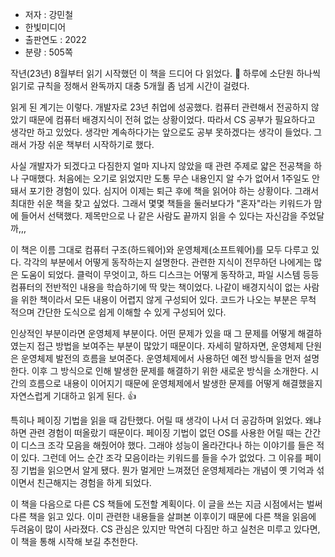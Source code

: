 
- 저자 : 강민철
- 한빛미디어
- 출판연도 : 2022
- 분량 : 505쪽

작년(23년) 8월부터 읽기 시작했던 이 책을 드디어 다 읽었다. 🎉 하루에 소단원 하나씩 읽기로 규칙을 정해서 완독까지 대충 5개월 좀 넘게 시간이 걸렸다. 

읽게 된 계기는 이렇다. 개발자로 23년 취업에 성공했다. 컴퓨터 관련해서 전공하지 않았기 때문에 컴퓨터 배경지식이 전혀 없는 상황이었다. 따라서 CS 공부가 필요하다고 생각만 하고 있었다. 생각만 계속하다가는 앞으로도 공부 못하겠다는 생각이 들었다. 그래서 가장 쉬운 책부터 시작하기로 했다. 

사실 개발자가 되겠다고 다짐한지 얼마 지나지 않았을 때 관련 주제로 얇은 전공책을 하나 구매했다. 처음에는 오기로 읽었지만 도통 무슨 내용인지 알 수가 없어서 1주일도 안 돼서 포기한 경험이 있다. 심지어 이제는 퇴근 후에 책을 읽어야 하는 상황이다. 그래서 최대한 쉬운 책을 찾고 싶었다. 그래서 몇몇 책들을 둘러보다가 "혼자"라는 키워드가 맘에 들어서 선택했다. 제목만으로 나 같은 사람도 끝까지 읽을 수 있다는 자신감을 주었달까,,,

이 책은 이름 그대로 컴퓨터 구조(하드웨어)와 운영체제(소프트웨어)를 모두 다루고 있다. 각각의 부분에서 어떻게 동작하는지 설명한다. 관련한 지식이 전무하던 나에게는 많은 도움이 되었다. 클럭이 무엇이고, 하드 디스크는 어떻게 동작하고, 파일 시스템 등등 컴퓨터의 전반적인 내용을 학습하기에 딱 맞는 책이었다. 나같이 배경지식이 없는 사람을 위한 책이라서 모든 내용이 어렵지 않게 구성되어 있다. 코드가 나오는 부분은 무척 적으며 간단한 도식으로 쉽게 이해할 수 있게 구성되어 있다.

인상적인 부분이라면 운영체제 부분이다. 어떤 문제가 있을 때 그 문제를 어떻게 해결하였는지 접근 방법을 보여주는 부분이 많았기 때문이다. 자세히 말하자면, 운영체제 단원은 운영체제 발전의 흐름을 보여준다. 운영체제에서 사용하던 예전 방식들을 먼저 설명한다. 이후 그 방식으로 인해 발생한 문제를 해결하기 위한 새로운 방식을 소개한다. 시간의 흐름으로 내용이 이어지기 때문에 운영체제에서 발생한 문제를 어떻게 해결했을지 자연스럽게 기대하고 읽게 된다. 👍 

특히나 페이징 기법을 읽을 때 감탄했다. 어릴 때 생각이 나서 더 공감하며 읽었다. 왜냐하면 관련 경험이 떠올랐기 때문이다. 페이징 기법이 없던 OS를 사용한 어릴 때는 간간이 디스크 조각 모음을 해줬어야 했다. 그래야 성능이 올라간다나 하는 이야기를 들은 적이 있다. 그런데 어느 순간 조각 모음이라는 키워드를 들을 수가 없었다. 그 이유를 페이징 기법을 읽으면서 알게 됐다. 뭔가 멀게만 느껴졌던 운영체제라는 개념이 옛 기억과 섞이면서 친근해지는 경험을 하게 되었다.

이 책을 다음으로 다른 CS 책들에 도전할 계획이다. 이 글을 쓰는 지금 시점에서는 벌써 다른 책을 읽고 있다. 이미 관련한 내용들을 살펴본 이후이기 때문에 다른 책을 읽음에 두려움이 많이 사라졌다. CS 관심은 있지만 막연히 다짐만 하고 실천은 미루고 있다면, 이 책을 통해 시작해 보길 추천한다.


